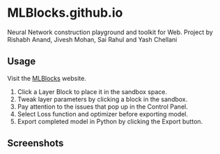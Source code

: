 # MLBlocks.github.io
Neural Network construction playground and toolkit for Web.
Project by Rishabh Anand, Jivesh Mohan, Sai Rahul and Yash Chellani

## Usage
Visit the [MLBlocks]("https://mlblocks.github.io/") website.

1. Click a Layer Block to place it in the sandbox space.
2. Tweak layer parameters by clicking a block in the sandbox.
3. Pay attention to the issues that pop up in the Control Panel.
4. Select Loss function and optimizer before exporting model.
5. Export completed model in Python by clicking the Export button.

## Screenshots
